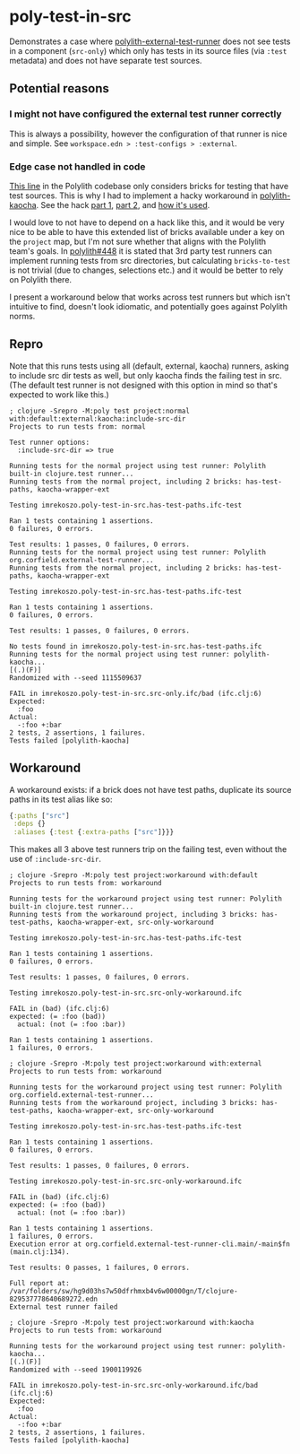 # poly-test-in-src

Demonstrates a case where [polylith-external-test-runner](https://github.com/seancorfield/polylith-external-test-runner) does not see tests in a component (`src-only`) which only has tests in its source files (via `:test` metadata) and does not have separate test sources.

## Potential reasons

### I might not have configured the external test runner correctly

This is always a possibility, however the configuration of that runner is nice and simple. See `workspace.edn > :test-configs > :external`.

### Edge case not handled in code

[This line](https://github.com/polyfy/polylith/blob/2d850fb1e0b77ae335a7bd8f96c8f2b2ca18b469/components/test/src/polylith/clj/core/test/bricks_to_test.clj#L19) in the Polylith codebase only considers bricks for testing that have test sources. This is why I had to implement a hacky workaround in [polylith-kaocha](https://github.com/imrekoszo/polylith-kaocha). See the hack [part 1](https://github.com/imrekoszo/polylith-kaocha/blob/e0c6c4d192a69d52471232861e7129dcff0b496c/components/kaocha-test-runner/src/polylith_kaocha/kaocha_test_runner/bricks_to_test.clj#L2), [part 2](https://github.com/imrekoszo/polylith-kaocha/blob/e0c6c4d192a69d52471232861e7129dcff0b496c/components/kaocha-test-runner/src/polylith_kaocha/kaocha_test_runner/bricks_to_test.clj#L27-L30), and [how it's used](https://github.com/imrekoszo/polylith-kaocha/blob/a38bd8b3d760d34aa402f58b3732839fb7b34951/components/kaocha-test-runner/src/polylith_kaocha/kaocha_test_runner/core.clj#L24-L27).

I would love to not have to depend on a hack like this, and it would be very nice to be able to have this extended list of bricks available under a key on the `project` map, but I'm not sure whether that aligns with the Polylith team's goals. In [polylith#448](https://github.com/polyfy/polylith/issues/448) it is stated that 3rd party test runners can implement running tests from src directories, but calculating `bricks-to-test` is not trivial (due to changes, selections etc.) and it would be better to rely on Polylith there.

I present a workaround below that works across test runners but which isn't intuitive to find, doesn't look idiomatic, and potentially goes against Polylith norms.

## Repro

Note that this runs tests using all (default, external, kaocha) runners, asking to include src dir tests as well, but only kaocha finds the failing test in src. (The default test runner is not designed with this option in mind so that's expected to work like this.)

```text
; clojure -Srepro -M:poly test project:normal with:default:external:kaocha:include-src-dir
Projects to run tests from: normal

Test runner options:
  :include-src-dir => true

Running tests for the normal project using test runner: Polylith built-in clojure.test runner...
Running tests from the normal project, including 2 bricks: has-test-paths, kaocha-wrapper-ext

Testing imrekoszo.poly-test-in-src.has-test-paths.ifc-test

Ran 1 tests containing 1 assertions.
0 failures, 0 errors.

Test results: 1 passes, 0 failures, 0 errors.
Running tests for the normal project using test runner: Polylith org.corfield.external-test-runner...
Running tests from the normal project, including 2 bricks: has-test-paths, kaocha-wrapper-ext

Testing imrekoszo.poly-test-in-src.has-test-paths.ifc-test

Ran 1 tests containing 1 assertions.
0 failures, 0 errors.

Test results: 1 passes, 0 failures, 0 errors.

No tests found in imrekoszo.poly-test-in-src.has-test-paths.ifc
Running tests for the normal project using test runner: polylith-kaocha...
[(.)(F)]
Randomized with --seed 1115509637

FAIL in imrekoszo.poly-test-in-src.src-only.ifc/bad (ifc.clj:6)
Expected:
  :foo
Actual:
  -:foo +:bar
2 tests, 2 assertions, 1 failures.
Tests failed [polylith-kaocha]
```

## Workaround

A workaround exists: if a brick does not have test paths, duplicate its source paths in its test alias like so:

```clojure
{:paths ["src"]
 :deps {}
 :aliases {:test {:extra-paths ["src"]}}}
 ```

This makes all 3 above test runners trip on the failing test, even without the use of `:include-src-dir`.

```text
; clojure -Srepro -M:poly test project:workaround with:default
Projects to run tests from: workaround

Running tests for the workaround project using test runner: Polylith built-in clojure.test runner...
Running tests from the workaround project, including 3 bricks: has-test-paths, kaocha-wrapper-ext, src-only-workaround

Testing imrekoszo.poly-test-in-src.has-test-paths.ifc-test

Ran 1 tests containing 1 assertions.
0 failures, 0 errors.

Test results: 1 passes, 0 failures, 0 errors.

Testing imrekoszo.poly-test-in-src.src-only-workaround.ifc

FAIL in (bad) (ifc.clj:6)
expected: (= :foo (bad))
  actual: (not (= :foo :bar))

Ran 1 tests containing 1 assertions.
1 failures, 0 errors.
```

```text
; clojure -Srepro -M:poly test project:workaround with:external
Projects to run tests from: workaround

Running tests for the workaround project using test runner: Polylith org.corfield.external-test-runner...
Running tests from the workaround project, including 3 bricks: has-test-paths, kaocha-wrapper-ext, src-only-workaround

Testing imrekoszo.poly-test-in-src.has-test-paths.ifc-test

Ran 1 tests containing 1 assertions.
0 failures, 0 errors.

Test results: 1 passes, 0 failures, 0 errors.

Testing imrekoszo.poly-test-in-src.src-only-workaround.ifc

FAIL in (bad) (ifc.clj:6)
expected: (= :foo (bad))
  actual: (not (= :foo :bar))

Ran 1 tests containing 1 assertions.
1 failures, 0 errors.
Execution error at org.corfield.external-test-runner-cli.main/-main$fn (main.clj:134).

Test results: 0 passes, 1 failures, 0 errors.

Full report at:
/var/folders/sw/hg9d03hs7w50dfrhmxb4v6w00000gn/T/clojure-829537778640689272.edn
External test runner failed
```

```text
; clojure -Srepro -M:poly test project:workaround with:kaocha
Projects to run tests from: workaround

Running tests for the workaround project using test runner: polylith-kaocha...
[(.)(F)]
Randomized with --seed 1900119926

FAIL in imrekoszo.poly-test-in-src.src-only-workaround.ifc/bad (ifc.clj:6)
Expected:
  :foo
Actual:
  -:foo +:bar
2 tests, 2 assertions, 1 failures.
Tests failed [polylith-kaocha]
```
